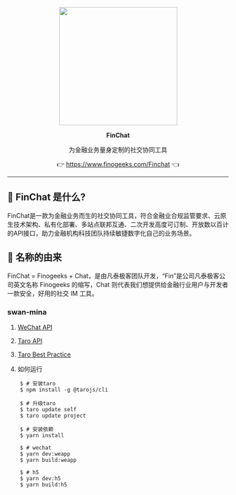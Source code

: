 <p align="center">
    <a href="https://www.finclip.com?from=github">
    <img width="269" src="https://www.finogeeks.com/static/media/logo-footer.3a03d2c3.png">
    </a>
</p>

<p align="center"> 
    <strong>FinChat </strong></br>
<p>
<p align="center"> 
        为金融业务量身定制的社交协同工具
<p>

<p align="center"> 
	👉 <a href="https://www.finogeeks.com/Finchat?from=github">https://www.finogeeks.com/Finchat</a> 👈
</p>

-----

## 🤔 FinChat 是什么?
FinChat是一款为金融业务而生的社交协同工具，符合金融业合规监管要求、云原生技术架构、私有化部署、多站点联邦互通、二次开发高度可订制、开放数以百计的API接口，助力金融机构科技团队持续敏捷数字化自己的业务场景。

## 🎁 名称的由来
FinChat = Finogeeks + Chat，是由凡泰极客团队开发，“Fin”是公司凡泰极客公司英文名称 Finogeeks 的缩写，Chat 则代表我们想提供给金融行业用户与开发者一款安全，好用的社交 IM 工具。

### swan-mina

1. [WeChat API](https://developers.weixin.qq.com/miniprogram/dev/framework/app-service/api.html)

2. [Taro API](https://nervjs.github.io/taro/docs/native-api.html)

3. [Taro Best Practice](https://nervjs.github.io/taro/docs/best-practice.html)

4. 如何运行
```
    $ # 安装taro
    $ npm install -g @tarojs/cli

    $ # 升级taro
    $ taro update self
    $ taro update project

    $ # 安装依赖
    $ yarn install

    $ # wechat
    $ yarn dev:weapp
    $ yarn build:weapp
    
    $ # h5
    $ yarn dev:h5
    $ yarn build:h5
```

